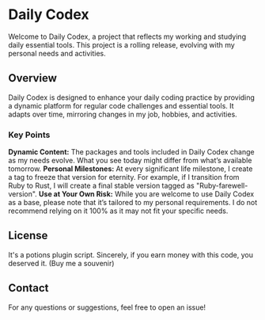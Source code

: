 # Daily Codex

Welcome to Daily Codex, a project that reflects my working and studying daily essential tools. This project is a rolling release, evolving with my personal needs and activities.

## Overview

Daily Codex is designed to enhance your daily coding practice by providing a dynamic platform for regular code challenges and essential tools. It adapts over time, mirroring changes in my job, hobbies, and activities.

### Key Points

**Dynamic Content:** The packages and tools included in Daily Codex change as my needs evolve. What you see today might differ from what’s available tomorrow.
**Personal Milestones:** At every significant life milestone, I create a tag to freeze that version for eternity. For example, if I transition from Ruby to Rust, I will create a final stable version tagged as "Ruby-farewell-version".
**Use at Your Own Risk:** While you are welcome to use Daily Codex as a base, please note that it’s tailored to my personal requirements. I do not recommend relying on it 100% as it may not fit your specific needs.

## License
It's a potions plugin script. Sincerely, if you earn money with this code, you deserved it. (Buy me a souvenir)

## Contact
For any questions or suggestions, feel free to open an issue!
